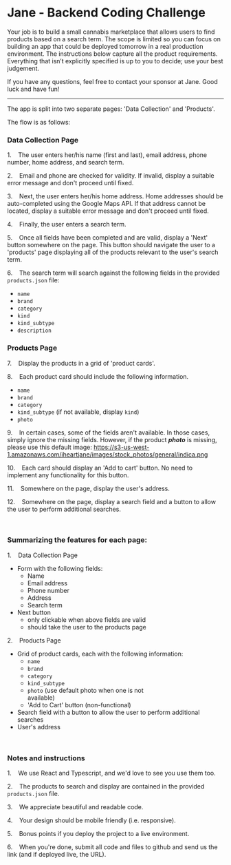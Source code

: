 # Jane - Backend Coding Challenge


Your job is to build a small cannabis marketplace that allows users to find products based on a search term. The scope is limited so you can focus on building an app that could be deployed tomorrow in a real production environment. The instructions below capture all the product requirements. Everything that isn’t explicitly specified is up to you to decide; use your best judgement.

If you have any questions, feel free to contact your sponsor at Jane. Good luck and have fun!
____________________________________________________________________________

The app is split into two separate pages: 'Data Collection' and 'Products'.

The flow is as follows:

### Data Collection Page

1.    The user enters her/his name (first and last), email address, phone number, home address, and search term.

2.    Email and phone are checked for validity. If invalid, display a suitable error message and don't proceed until fixed.

3.    Next, the user enters her/his home address. Home addresses should be auto-completed using the Google Maps API. If that address cannot be located, display a suitable error message and don't proceed until fixed.

4.    Finally, the user enters a search term.

5.    Once all fields have been completed and are valid, display a 'Next' button somewhere on the page. This button should navigate the user to a 'products' page displaying all of the products relevant to the user's search term.

6.    The search term will search against the following fields in the provided `products.json` file:
  - `name`
  - `brand`
  - `category`
  - `kind`
  - `kind_subtype`
  - `description`


### Products Page

7.    Display the products in a grid of 'product cards'.

8.    Each product card should include the following information.

  - `name`
  - `brand`
  - `category`
  - `kind_subtype` (if not available, display `kind`)
  - `photo`

9.    In certain cases, some of the fields aren't available. In those cases, simply ignore the missing fields. However, if the product **_photo_** is missing, please use this default image: https://s3-us-west-1.amazonaws.com/iheartjane/images/stock_photos/general/indica.png

10.    Each card should display an 'Add to cart' button. No need to implement any functionality for this button.

11.    Somewhere on the page, display the user's address.

12.    Somewhere on the page, display a search field and a button to allow the user to perform additional searches.

 
### Summarizing the features for each page:

1.    Data Collection Page
  - Form with the following fields:                                    
    - Name                                         
    - Email address                                       
    - Phone number                                       
    - Address                                         
    - Search term
  - Next button                                         
    - only clickable when above fields are valid                                           
    - should take the user to the products page

2.    Products Page
  - Grid of product cards, each with the following information:
    - `name`                                          
    - `brand`                                          
    - `category`                                       
    - `kind_subtype`                                    
    - `photo` (use default photo when one is not available)                                        
    - 'Add to Cart' button (non-functional)
  - Search field with a button to allow the user to perform additional searches
  - User's address

 
### Notes and instructions

1.    We use React and Typescript, and we'd love to see you use them too.

2.    The products to search and display are contained in the provided `products.json` file.

3.    We appreciate beautiful and readable code.

4.    Your design should be mobile friendly (i.e. responsive).

5.    Bonus points if you deploy the project to a live environment.

6.    When you're done, submit all code and files to github and send us the link (and if deployed live, the URL).
